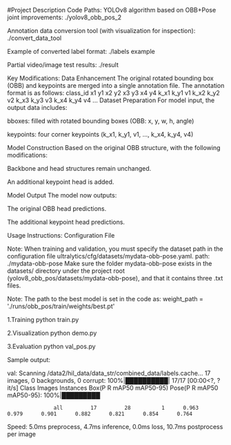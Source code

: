 #Project Description
Code Paths:
YOLOv8 algorithm based on OBB+Pose joint improvements: ./yolov8_obb_pos_2

Annotation data conversion tool (with visualization for inspection): ./convert_data_tool

Example of converted label format: ./labels example

Partial video/image test results: ./result

Key Modifications:
Data Enhancement
The original rotated bounding box (OBB) and keypoints are merged into a single annotation file.
The annotation format is as follows:
class_id x1 y1 x2 y2 x3 y3 x4 y4  k_x1 k_y1 v1  k_x2 k_y2 v2  k_x3 k_y3 v3  k_x4 k_y4 v4
...
Dataset Preparation
For model input, the output data includes:

bboxes: filled with rotated bounding boxes (OBB: x, y, w, h, angle)

keypoints: four corner keypoints (k_x1, k_y1, v1, ..., k_x4, k_y4, v4)

Model Construction
Based on the original OBB structure, with the following modifications:

Backbone and head structures remain unchanged.

An additional keypoint head is added.

Model Output
The model now outputs:

The original OBB head predictions.

The additional keypoint head predictions.

Usage Instructions:
Configuration File

Note: When training and validation, you must specify the dataset path in the configuration file ultralytics/cfg/datasets/mydata-obb-pose.yaml.
path: ./mydata-obb-pose
Make sure the folder mydata-obb-pose exists in the datasets/ directory under the project root (yolov8_obb_pos/datasets/mydata-obb-pose), and that it contains three .txt files.

Note: The path to the best model is set in the code as:
weight_path = './runs/obb_pos/train/weights/best.pt'

1.Training
python train.py

2.Visualization
python demo.py

3.Evaluation
python val_pos.py

Sample output:

val: Scanning /data2/hil_data/data_str/combined_data/labels.cache... 17 images, 0 backgrounds, 0 corrupt: 100%|██████████| 17/17 [00:00<?, ?it/s]
                 Class     Images  Instances      Box(P          R      mAP50  mAP50-95)     Pose(P          R      mAP50  mAP50-95): 100%|█████████

                   all         17         28          1      0.963      0.979      0.901      0.882      0.821      0.854      0.764
Speed: 5.0ms preprocess, 4.7ms inference, 0.0ms loss, 10.7ms postprocess per image

